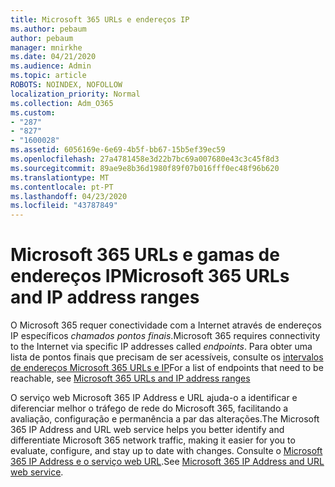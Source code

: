```yaml
---
title: Microsoft 365 URLs e endereços IP
ms.author: pebaum
author: pebaum
manager: mnirkhe
ms.date: 04/21/2020
ms.audience: Admin
ms.topic: article
ROBOTS: NOINDEX, NOFOLLOW
localization_priority: Normal
ms.collection: Adm_O365
ms.custom:
- "287"
- "827"
- "1600028"
ms.assetid: 6056169e-6e69-4b5f-bb67-15b5ef39ec59
ms.openlocfilehash: 27a4781458e3d22b7bc69a007680e43c3c45f8d3
ms.sourcegitcommit: 89ae9e8b36d1980f89f07b016fff0ec48f96b620
ms.translationtype: MT
ms.contentlocale: pt-PT
ms.lasthandoff: 04/23/2020
ms.locfileid: "43787849"
---
```

# <a name="microsoft-365-urls-and-ip-address-ranges"></a><span data-ttu-id="f6960-102">Microsoft 365 URLs e gamas de endereços IP</span><span class="sxs-lookup"><span data-stu-id="f6960-102">Microsoft 365 URLs and IP address ranges</span></span>

<span data-ttu-id="f6960-103">O Microsoft 365 requer conectividade com a Internet através de endereços IP específicos *chamados pontos finais*.</span><span class="sxs-lookup"><span data-stu-id="f6960-103">Microsoft 365 requires connectivity to the Internet via specific IP addresses called *endpoints*.</span></span>
<span data-ttu-id="f6960-104">Para obter uma lista de pontos finais que precisam de ser acessíveis, consulte os [intervalos de endereços Microsoft 365 URLs e IP](https://docs.microsoft.com/office365/enterprise/urls-and-ip-address-ranges)</span><span class="sxs-lookup"><span data-stu-id="f6960-104">For a list of endpoints that need to be reachable, see [Microsoft 365 URLs and IP address ranges](https://docs.microsoft.com/office365/enterprise/urls-and-ip-address-ranges)</span></span> 

<span data-ttu-id="f6960-105">O serviço web Microsoft 365 IP Address e URL ajuda-o a identificar e diferenciar melhor o tráfego de rede do Microsoft 365, facilitando a avaliação, configuração e permanência a par das alterações.</span><span class="sxs-lookup"><span data-stu-id="f6960-105">The Microsoft 365 IP Address and URL web service helps you better identify and differentiate Microsoft 365 network traffic, making it easier for you to evaluate, configure, and stay up to date with changes.</span></span> <span data-ttu-id="f6960-106">Consulte o [Microsoft 365 IP Address e o serviço web URL](https://docs.microsoft.com/office365/enterprise/office-365-ip-web-service).</span><span class="sxs-lookup"><span data-stu-id="f6960-106">See [Microsoft 365 IP Address and URL web service](https://docs.microsoft.com/office365/enterprise/office-365-ip-web-service).</span></span>